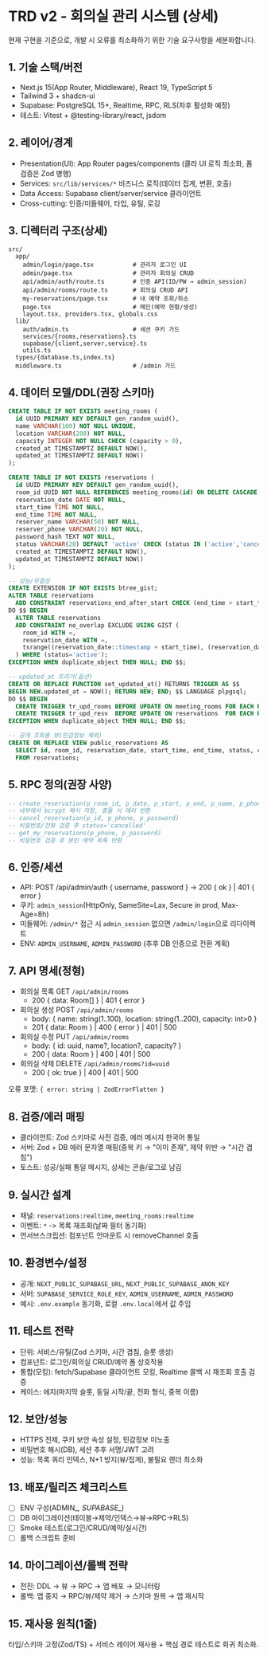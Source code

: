# TRD v2 - 회의실 관리 시스템 (상세)

현재 구현을 기준으로, 개발 시 오류를 최소화하기 위한 기술 요구사항을 세분화합니다.

## 1. 기술 스택/버전
- Next.js 15(App Router, Middleware), React 19, TypeScript 5
- Tailwind 3 + shadcn-ui
- Supabase: PostgreSQL 15+, Realtime, RPC, RLS(차후 활성화 예정)
- 테스트: Vitest + @testing-library/react, jsdom

## 2. 레이어/경계
- Presentation(UI): App Router pages/components (클라 UI 로직 최소화, 폼 검증은 Zod 병행)
- Services: `src/lib/services/*` 비즈니스 로직(데이터 집계, 변환, 호출)
- Data Access: Supabase client/server/service 클라이언트
- Cross-cutting: 인증/미들웨어, 타입, 유틸, 로깅

## 3. 디렉터리 구조(상세)
```
src/
  app/
    admin/login/page.tsx           # 관리자 로그인 UI
    admin/page.tsx                 # 관리자 회의실 CRUD
    api/admin/auth/route.ts        # 인증 API(ID/PW → admin_session)
    api/admin/rooms/route.ts       # 회의실 CRUD API
    my-reservations/page.tsx       # 내 예약 조회/취소
    page.tsx                       # 메인(예약 현황/생성)
    layout.tsx, providers.tsx, globals.css
  lib/
    auth/admin.ts                  # 세션 쿠키 가드
    services/{rooms,reservations}.ts
    supabase/{client,server,service}.ts
    utils.ts
  types/{database.ts,index.ts}
  middleware.ts                    # /admin 가드
```

## 4. 데이터 모델/DDL(권장 스키마)
```sql
CREATE TABLE IF NOT EXISTS meeting_rooms (
  id UUID PRIMARY KEY DEFAULT gen_random_uuid(),
  name VARCHAR(100) NOT NULL UNIQUE,
  location VARCHAR(200) NOT NULL,
  capacity INTEGER NOT NULL CHECK (capacity > 0),
  created_at TIMESTAMPTZ DEFAULT NOW(),
  updated_at TIMESTAMPTZ DEFAULT NOW()
);

CREATE TABLE IF NOT EXISTS reservations (
  id UUID PRIMARY KEY DEFAULT gen_random_uuid(),
  room_id UUID NOT NULL REFERENCES meeting_rooms(id) ON DELETE CASCADE,
  reservation_date DATE NOT NULL,
  start_time TIME NOT NULL,
  end_time TIME NOT NULL,
  reserver_name VARCHAR(50) NOT NULL,
  reserver_phone VARCHAR(20) NOT NULL,
  password_hash TEXT NOT NULL,
  status VARCHAR(20) DEFAULT 'active' CHECK (status IN ('active','cancelled')),
  created_at TIMESTAMPTZ DEFAULT NOW(),
  updated_at TIMESTAMPTZ DEFAULT NOW()
);

-- 성능/무결성
CREATE EXTENSION IF NOT EXISTS btree_gist;
ALTER TABLE reservations
  ADD CONSTRAINT reservations_end_after_start CHECK (end_time > start_time);
DO $$ BEGIN
  ALTER TABLE reservations
  ADD CONSTRAINT no_overlap EXCLUDE USING GIST (
    room_id WITH =,
    reservation_date WITH =,
    tsrange((reservation_date::timestamp + start_time), (reservation_date::timestamp + end_time)) WITH &&
  ) WHERE (status='active');
EXCEPTION WHEN duplicate_object THEN NULL; END $$;

-- updated_at 트리거(옵션)
CREATE OR REPLACE FUNCTION set_updated_at() RETURNS TRIGGER AS $$
BEGIN NEW.updated_at = NOW(); RETURN NEW; END; $$ LANGUAGE plpgsql;
DO $$ BEGIN
  CREATE TRIGGER tr_upd_rooms BEFORE UPDATE ON meeting_rooms FOR EACH ROW EXECUTE FUNCTION set_updated_at();
  CREATE TRIGGER tr_upd_resv  BEFORE UPDATE ON reservations  FOR EACH ROW EXECUTE FUNCTION set_updated_at();
EXCEPTION WHEN duplicate_object THEN NULL; END $$;

-- 공개 조회용 뷰(민감정보 제외)
CREATE OR REPLACE VIEW public_reservations AS
  SELECT id, room_id, reservation_date, start_time, end_time, status, created_at, updated_at
  FROM reservations;
```

## 5. RPC 정의(권장 사양)
```sql
-- create_reservation(p_room_id, p_date, p_start, p_end, p_name, p_phone, p_password)
-- 내부에서 bcrypt 해시 저장, 충돌 시 에러 반환
-- cancel_reservation(p_id, p_phone, p_password)
-- 비밀번호/전화 검증 후 status='cancelled'
-- get_my_reservations(p_phone, p_password)
-- 비밀번호 검증 후 본인 예약 목록 반환
```

## 6. 인증/세션
- API: POST /api/admin/auth { username, password } → 200 { ok } | 401 { error }
- 쿠키: `admin_session`(HttpOnly, SameSite=Lax, Secure in prod, Max-Age=8h)
- 미들웨어: `/admin/*` 접근 시 `admin_session` 없으면 `/admin/login`으로 리다이렉트
- ENV: `ADMIN_USERNAME`, `ADMIN_PASSWORD` (추후 DB 인증으로 전환 계획)

## 7. API 명세(정형)
- 회의실 목록 GET `/api/admin/rooms`
  - 200 { data: Room[] } | 401 { error }
- 회의실 생성 POST `/api/admin/rooms`
  - body: { name: string(1..100), location: string(1..200), capacity: int>0 }
  - 201 { data: Room } | 400 { error } | 401 | 500
- 회의실 수정 PUT `/api/admin/rooms`
  - body: { id: uuid, name?, location?, capacity? }
  - 200 { data: Room } | 400 | 401 | 500
- 회의실 삭제 DELETE `/api/admin/rooms?id=uuid`
  - 200 { ok: true } | 400 | 401 | 500

오류 포맷: `{ error: string | ZodErrorFlatten }`

## 8. 검증/에러 매핑
- 클라이언트: Zod 스키마로 사전 검증, 에러 메시지 한국어 통일
- 서버: Zod + DB 에러 문자열 매핑(중복 키 → "이미 존재", 제약 위반 → "시간 겹침")
- 토스트: 성공/실패 통일 메시지, 상세는 콘솔/로그로 남김

## 9. 실시간 설계
- 채널: `reservations:realtime`, `meeting_rooms:realtime`
- 이벤트: `*` -> 목록 재조회(날짜 필터 동기화)
- 언서브스크립션: 컴포넌트 언마운트 시 removeChannel 호출

## 10. 환경변수/설정
- 공개: `NEXT_PUBLIC_SUPABASE_URL`, `NEXT_PUBLIC_SUPABASE_ANON_KEY`
- 서버: `SUPABASE_SERVICE_ROLE_KEY`, `ADMIN_USERNAME`, `ADMIN_PASSWORD`
- 예시: `.env.example` 동기화, 로컬 `.env.local`에서 값 주입

## 11. 테스트 전략
- 단위: 서비스/유틸(Zod 스키마, 시간 겹침, 슬롯 생성)
- 컴포넌트: 로그인/회의실 CRUD/예약 폼 상호작용
- 통합(모킹): fetch/Supabase 클라이언트 모킹, Realtime 콜백 시 재조회 호출 검증
- 케이스: 에지(마지막 슬롯, 동일 시작/끝, 전화 형식, 중복 이름)

## 12. 보안/성능
- HTTPS 전제, 쿠키 보안 속성 설정, 민감정보 미노출
- 비밀번호 해시(DB), 세션 추후 서명/JWT 고려
- 성능: 목록 쿼리 인덱스, N+1 방지(뷰/집계), 불필요 렌더 최소화

## 13. 배포/릴리즈 체크리스트
- [ ] ENV 구성(ADMIN_*, SUPABASE_*)
- [ ] DB 마이그레이션(테이블→제약/인덱스→뷰→RPC→RLS)
- [ ] Smoke 테스트(로그인/CRUD/예약/실시간)
- [ ] 롤백 스크립트 준비

## 14. 마이그레이션/롤백 전략
- 전진: DDL → 뷰 → RPC → 앱 배포 → 모니터링
- 롤백: 앱 중지 → RPC/뷰/제약 제거 → 스키마 원복 → 앱 재시작

## 15. 재사용 원칙(1줄)
타입/스키마 고정(Zod/TS) + 서비스 레이어 재사용 + 핵심 경로 테스트로 회귀 최소화.

